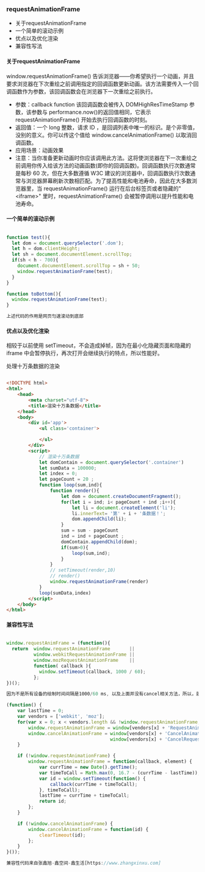 ### requestAnimationFrame

- 关于requestAnimationFrame
- 一个简单的滚动示例
- 优点以及优化渲染
- 兼容性写法

#### 关于requestAnimationFrame

window.requestAnimationFrame() 告诉浏览器——你希望执行一个动画，并且要求浏览器在下次重绘之前调用指定的回调函数更新动画。该方法需要传入一个回调函数作为参数，该回调函数会在浏览器下一次重绘之前执行。

- 参数：callback function 该回调函数会被传入 DOMHighResTimeStamp 参数，该参数与 performance.now()的返回值相同，它表示 requestAnimationFrame() 开始去执行回调函数的时刻。
- 返回值：一个 long 整数，请求 ID ，是回调列表中唯一的标识。是个非零值，没别的意义。你可以传这个值给 window.cancelAnimationFrame() 以取消回调函数。
- 应用场景：动画效果
- 注意：当你准备更新动画时你应该调用此方法。这将使浏览器在下一次重绘之前调用你传入给该方法的动画函数(即你的回调函数)。回调函数执行次数通常是每秒 60 次，但在大多数遵循 W3C 建议的浏览器中，回调函数执行次数通常与浏览器屏幕刷新次数相匹配。为了提高性能和电池寿命，因此在大多数浏览器里，当 requestAnimationFrame() 运行在后台标签页或者隐藏的"\<iframe\>" 里时，requestAnimationFrame() 会被暂停调用以提升性能和电池寿命。

#### 一个简单的滚动示例

```js

function test(){
  let dom = document.querySelector('.dom');
  let h = dom.clientHeight;
  let sh = document.documentElement.scrollTop;
  if(sh < h - 700){
    document.documentElement.scrollTop = sh + 50;
    window.requestAnimationFrame(test);
  }
}

function toBottom(){
  window.requestAnimationFrame(test);
}

上述代码的作用是网页匀速滚动到底部

```

#### 优点以及优化渲染

相较于以前使用 setTimeout，不会造成掉帧，因为在最小化隐藏页面和隐藏的 iframe 中会暂停执行，再次打开会继续执行的特点，所以性能好。

处理十万条数据的渲染

```html

<!DOCTYPE html>
<html>
    <head>
        <meta charset="utf-8">
        <title>渲染十万条数据</title>
    </head>
    <body>
        <div id='app'>
            <ul class='container'>

            </ul>
        </div>
        <script>
            // 渲染十万条数据
            let domContain = document.querySelector('.container')
            let sumData = 100000;
            let index = 0;
            let pageCount = 20 ;
            function loop(sum,ind){
                function render(){
                    let dom = document.createDocumentFragment();
                    for(let i = ind; i< pageCount + ind ;i++){
                        let li = document.createElement('li');
                        li.innerText= '第' + i + '条数据！';
                        dom.appendChild(li);
                    }
                    sum = sum - pageCount
                    ind = ind + pageCount ;
                    domContain.appendChild(dom);
                    if(sum>0){
                        loop(sum,ind);
                    }  
                }
                // setTimeout(render,10)
                // render()
                window.requestAnimationFrame(render)
            }
            loop(sumData,index)
        </script>
    </body>
</html>

```

#### 兼容性写法

```js

window.requestAnimFrame = (function(){
  return  window.requestAnimationFrame       ||
          window.webkitRequestAnimationFrame ||
          window.mozRequestAnimationFrame    ||
          function( callback ){
            window.setTimeout(callback, 1000 / 60);
          };
})();

因为不是所有设备的绘制时间间隔是1000/60 ms, 以及上面并没有cancel相关方法，所以，就有下面这份更全面的兼容方法：

(function() {
    var lastTime = 0;
    var vendors = ['webkit', 'moz'];
    for(var x = 0; x < vendors.length && !window.requestAnimationFrame; ++x) {
        window.requestAnimationFrame = window[vendors[x] + 'RequestAnimationFrame'];
        window.cancelAnimationFrame = window[vendors[x] + 'CancelAnimationFrame'] ||    // Webkit中此取消方法的名字变了
                                      window[vendors[x] + 'CancelRequestAnimationFrame'];
    }

    if (!window.requestAnimationFrame) {
        window.requestAnimationFrame = function(callback, element) {
            var currTime = new Date().getTime();
            var timeToCall = Math.max(0, 16.7 - (currTime - lastTime));
            var id = window.setTimeout(function() {
                callback(currTime + timeToCall);
            }, timeToCall);
            lastTime = currTime + timeToCall;
            return id;
        };
    }

    if (!window.cancelAnimationFrame) {
        window.cancelAnimationFrame = function(id) {
            clearTimeout(id);
        };
    }
}());

兼容性代码来自张鑫旭-鑫空间-鑫生活[https://www.zhangxinxu.com]

```
